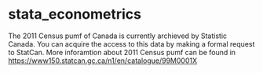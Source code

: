 # stata_econometrics

The 2011 Census pumf of Canada is currently archieved by Statistic Canada.
You can acquire the access to this data by making a formal request to StatCan.
More inforamtion about 2011 Census pumf can be found in <https://www150.statcan.gc.ca/n1/en/catalogue/99M0001X>
